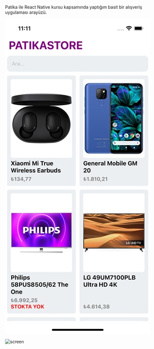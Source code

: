 Patika ile React Native kursu kapsamında yaptığım basit bir alışveriş uygulaması arayüzü.

![screen1](https://raw.githubusercontent.com/tuncaykaptan/patikaStore/refs/heads/main/store_1.png)

![screen](https://file%2B.vscode-resource.vscode-cdn.net/Users/tuncaykaptan/Desktop/PatikaStr/vendor/store_2.png?version%3D1740498691459)